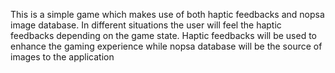 This is a simple game which makes use of both haptic feedbacks and nopsa image database. In different situations the user will feel the haptic feedbacks depending on the game state. Haptic feedbacks will be used to enhance the gaming experience while nopsa database will be the source of images to the application